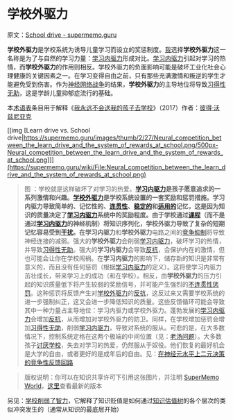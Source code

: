 # 学校外驱力

原文：[School drive - supermemo.guru](https://supermemo.guru/wiki/School_drive)

**学校外驱力**是学校系统为诱导儿童学习而设立的奖惩制度。[我](https://supermemo.guru/wiki/Piotr_Wozniak)选择**学校外驱力**这一名称是为了与自然的学习力量：[学习内驱力](https://supermemo.guru/wiki/Learn_drive)形成对比。[学习内驱力](https://supermemo.guru/wiki/Learn_drive)引起对学习的热情，而**学校外驱力**的作用则相反。学校外驱力的负面影响可能是破坏工业化社会心理健康的关键因素之一。在学习变得自由之前，只有那些充满激情和叛逆的学生才能避免受到伤害。作为[神经网络战争](https://supermemo.guru/wiki/War_of_the_networks)的结果，**学校外驱力**的主导地位将导致[习得性无助](https://supermemo.guru/wiki/Learned_helplessness)，这是学龄儿童抑郁症流行的基础。

本[术语表](https://supermemo.guru/wiki/Glossary)条目用于解释《[我永远不会送我的孩子去学校](https://supermemo.guru/wiki/Problem_of_Schooling)》（2017）作者：[彼得·沃兹尼亚克](https://supermemo.guru/wiki/Piotr_Wozniak)

[[img [Learn drive vs. School drive|https://supermemo.guru/images/thumb/2/27/Neural_competition_between_the_learn_drive_and_the_system_of_rewards_at_school.png/500px-Neural_competition_between_the_learn_drive_and_the_system_of_rewards_at_school.png]]](https://supermemo.guru/wiki/File:Neural_competition_between_the_learn_drive_and_the_system_of_rewards_at_school.png)

> 图 ：学校就是这样破坏了对学习的热爱。**[学习内驱力](https://supermemo.guru/wiki/Learn_drive)**是孩子愿意追求的一系列激情和兴趣。**[学校外驱力](https://supermemo.guru/wiki/School_drive)**是学校系统设置的一套奖励和惩罚措施。**学习内驱力**导致简单的、记忆性的、[连贯性](https://supermemo.guru/wiki/Coherent)、[稳定的](https://supermemo.guru/wiki/Stable)和[适用的](https://supermemo.guru/wiki/Applicable)记忆，这是因为知识的质量决定了[学习内驱力](https://supermemo.guru/wiki/Learn_drive)系统中的奖励程度。由于学校通过[课程](https://supermemo.guru/wiki/Curriculum)（而不是通过[学习内驱力](https://supermemo.guru/wiki/Learn_drive)的神经机制）将知识序列化，**学校外驱力**导致了复杂的短期记忆容易受到[干扰](https://supermemo.guru/wiki/Interference)。在**学习内驱力**和**学校外驱力**电路之间的[竞争抑制](https://supermemo.guru/wiki/War_of_the_networks)将导致神经连接的减弱。强大的**学校外驱力**会削弱[学习内驱力](https://supermemo.guru/wiki/Learn_drive)，破坏学习的热情，并导致[习得性无助](https://supermemo.guru/wiki/Learned_helplessness)。强大的**学习内驱力**会导致[反抗](https://supermemo.guru/wiki/Resistance)，会保护内在的激情，但也可能会让你在学校闯祸。在**学习内驱力**的影响下，储存新的知识是非常有意义的，而且没有任何惩罚（根据[学习内驱力](https://supermemo.guru/wiki/Learn_drive)的定义）。这将使学习内驱力茁壮成长，带来学习上的成功（和在学校）。相反，由**学校外驱力**的压力引起的知识质量低下将产生较弱的奖励信号，并可能产生强烈的[不连贯性惩罚](https://supermemo.guru/wiki/Incoherence_penalty)。这种惩罚将反馈产生对[学校外驱力](https://supermemo.guru/wiki/School_drive)的[反抗](https://supermemo.guru/wiki/Resistance)，这反过来又需要学校系统的进一步强制纠正，这又会进一步降低知识的质量。这些反馈循环可能会导致其中一种力量占主导地位：学习内驱力或学校外驱力。蓬勃发展的[学习内驱力](https://supermemo.guru/wiki/Learn_drive)会增加[反抗](https://supermemo.guru/wiki/Resistance)，从而增加对学校外驱力的防卫。同样，在学校增加惩罚会增加[习得性无助](https://supermemo.guru/wiki/Learned_helplessness)，削弱[学习内驱力](https://supermemo.guru/wiki/Learn_drive)，导致对系统的服从。可悲的是，在大多数情况下，控制系统定格在这两个极端的中间位置（见：[老汤问题](https://supermemo.guru/wiki/Old_soup_problem)）。大多数孩子[讨厌学校](https://supermemo.guru/wiki/Why_kids_hate_school%3F)，失去对学习的热爱，仍然服从于奴役。他们恢复的最好机会是大学的自由，或者更好的是成年后的自由。见：[在神经元水平上二元决策的竞争性反馈回路](https://supermemo.guru/wiki/Competitive_feedback_loops_in_binary_decision_making_at_neuronal_level)

> 版权说明：你可以在知识共享许可下引用这张图片，并注明 [SuperMemo World](https://supermemo.guru/wiki/SuperMemo_World)，[这里](https://supermemo.guru/wiki/File:Neural_competition_between_the_learn_drive_and_the_system_of_rewards_at_school.png)查看最新的版本

另见：[学校削弱了智力](https://supermemo.guru/wiki/School_undermines_intelligence)，它解释了知识贬值是如何通过[知识估值树](https://supermemo.guru/wiki/Knowledge_valuation_tree)的各个层次的类似冲突发生的（通常从知识的最底层开始）
